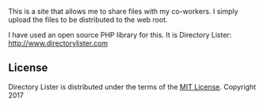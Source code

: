 This is a site that allows me to share files with my co-workers. I simply upload the files to be distributed to the web root. 

I have used an open source PHP library for this. It is Directory Lister: http://www.directorylister.com


License
-------

Directory Lister is distributed under the terms of the
[MIT License](http://www.opensource.org/licenses/mit-license.php).
Copyright 2017
